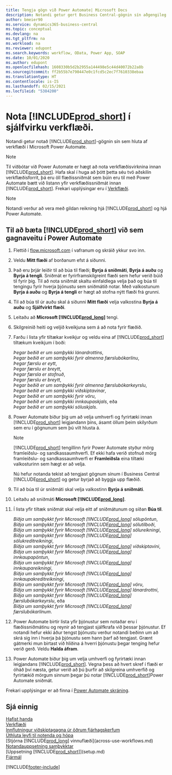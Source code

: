 ```yaml
---
title: Tengja gögn við Power Automate| Microsoft Docs
description: Notandi getur gert Business Central-gögnin sín aðgengileg sem gagnaveitu og tiltekið OData vefslóð úr vefþjónustunni til að búa til sjálfvirkt verkflæði.
author: bmeier90
ms.service: dynamics365-business-central
ms.topic: conceptual
ms.devlang: na
ms.tgt_pltfrm: na
ms.workload: na
ms.reviewer: edupont
ms.search.keywords: workflow, OData, Power App, SOAP
ms.date: 10/01/2020
ms.author: edupont
ms.openlocfilehash: 1608330b5d2b2955a144498e5c44d40072b22a8b
ms.sourcegitcommit: ff2b55b7e790447e0c1fcd5c2ec7f7610338ebaa
ms.translationtype: HT
ms.contentlocale: is-IS
ms.lasthandoff: 02/15/2021
ms.locfileid: "5384200"
---
```

# <a name="using-prod_short-in-an-automated-workflow"></a>Nota [!INCLUDE[prod_short](includes/prod_short.md)] í sjálfvirku verkflæði.

Notandi getur notað [!INCLUDE[prod_short](includes/prod_short.md)]-gögnin sín sem hluta af verkflæði í Microsoft Power Automate.

> [!NOTE]
> Til viðbótar við Power Automate er hægt að nota verkflæðisvirknina innan [!INCLUDE[prod_short](includes/prod_short.md)]. Hafa skal í huga að þótt þetta séu tvö aðskilin verkflæðisforrit, þá eru öll flæðissniðmát sem búin eru til með Power Automate bætt við listann yfir verkflæðissniðmát innan [!INCLUDE[prod_short](includes/prod_short.md)]. Frekari upplýsingar eru í [Verkflæði](across-workflow.md).  

> [!NOTE]  
> Notandi verður að vera með gildan reikning hjá [!INCLUDE[prod_short](includes/prod_short.md)] og hjá Power Automate.  

## <a name="to-add-prod_short-as-a-data-source-in-power-automate"></a>Til að bæta [!INCLUDE[prod_short](includes/prod_short.md)] við sem gagnaveitu í Power Automate

1. Flettið í [flow.microsoft.com](https://flow.microsoft.com) í vafranum og skráið ykkur svo inn.
2. Veldu **Mitt flæði** af borðanum efst á síðunni.
3. Það eru þrjár leiðir til að búa til flæði; **Byrja á sniðmáti**, **Byrja á auðu** og **Byrja á tengli**. Sniðmát er fyrirframskilgreint flæði sem hefur verið búið til fyrir þig. Til að nota sniðmát skaltu einfaldlega velja það og búa til tengingu fyrir hverja þjónustu sem sniðmátið notar. Með valkostunum **Byrja á auðu** og **Byrja á tengli** er hægt að stofna nýtt flæði frá grunni.
4. Til að búa til úr auðu skal á síðunni **Mitt flæði** velja valkostina **Byrja á auðu** og **Sjálfvirkt flæði**.
5. Leitaðu að **Microsoft [!INCLUDE[prod_long](includes/prod_long.md)]** tengi.
6. Skilgreinið heiti og veljið kveikjuna sem á að nota fyrir flæðið.
7. Farðu í lista yfir tiltækar kveikjur og veldu eina af [!INCLUDE[prod_short](includes/prod_short.md)] tiltækum kveikjum í boði:  

    *Þegar beðið er um samþykki lánardrottins*,  
    *Þegar beðið er um samþykki fyrir almenna færslubókarlínu*,  
    *Þegar færslu er eytt*,  
    *Þegar færslu er breytt*,  
    *Þegar færsla er stofnuð*,  
    *Þegar færslu er breytt*,  
    *Þegar beðið er um samþykki fyrir almenna færslubókarkeyrslu*,  
    *Þegar beðið er um samþykki viðskiptavinar*,  
    *Þegar beðið er um samþykki fyrir vöru*,  
    *Þegar beðið er um samþykki innkaupaskjals*, eða  
    *Þegar beðið er um samþykki söluskjals*.

8. Power Automate biður þig um að velja umhverfi og fyrirtæki innan [!INCLUDE[prod_short](includes/prod_short.md)] leigjandann þíns, ásamt öllum þeim skilyrðum sem eru í gögnunum sem þú vilt hlusta á.

    > [!NOTE]
    > [!INCLUDE[prod_short](includes/prod_short.md)] tengillinn fyrir Power Automate styður mörg framleiðslu- og sandkassaumhverfi. Ef ekki hafa verið stofnuð mörg framleiðslu- og sandkassaumhverfi er **Framleiðsla** eina tiltæki valkosturinn sem hægt er að velja.  

    Nú hefur notanda tekist að tengjast gögnum sínum í Business Central [!INCLUDE[prod_short](includes/prod_short.md)] og getur byrjað að byggja upp flæðið.

9. Til að búa til úr sniðmáti skal velja valkostinn **Byrja á sniðmáti**.
10. Leitaðu að sniðmáti **Microsoft [!INCLUDE[prod_long](includes/prod_long.md)]**.
11. Í lista yfir tiltæk sniðmát skal velja eitt af sniðmátunum og síðan **Búa til**.  

    *Biðja um samþykkt fyrir Microsoft [!INCLUDE[prod_long](includes/prod_long.md)] sölupöntun*,  
    *Biðja um samþykkt fyrir Microsoft [!INCLUDE[prod_long](includes/prod_long.md)] sölutilboði*,  
    *Biðja um samþykkt fyrir Microsoft [!INCLUDE[prod_long](includes/prod_long.md)] sölureikningi*,  
    *Biðja um samþykkt fyrir Microsoft [!INCLUDE[prod_long](includes/prod_long.md)] sölukreditreikningi*,  
    *Biðja um samþykkt fyrir Microsoft [!INCLUDE[prod_long](includes/prod_long.md)] viðskiptavini*,  
    *Biðja um samþykkt fyrir Microsoft [!INCLUDE[prod_long](includes/prod_long.md)] innkaupapöntun*,  
    *Biðja um samþykkt fyrir Microsoft [!INCLUDE[prod_long](includes/prod_long.md)] innkaupareikningi*,  
    *Biðja um samþykkt fyrir Microsoft [!INCLUDE[prod_long](includes/prod_long.md)] innkaupakreditreikningi*,  
    *Biðja um samþykkt fyrir Microsoft [!INCLUDE[prod_long](includes/prod_long.md)] vöru*,  
    *Biðja um samþykkt fyrir Microsoft [!INCLUDE[prod_long](includes/prod_long.md)] lánardrottni*,  
    *Biðja um samþykkt fyrir Microsoft [!INCLUDE[prod_long](includes/prod_long.md)] færslubókarkeyrslu*, eða    
    *Biðja um samþykkt fyrir Microsoft [!INCLUDE[prod_long](includes/prod_long.md)] færslubókarlínum*.  
12. Power Automate birtir lista yfir þjónustur sem notaðar eru í flæðissniðmátinu og reynir að tengjast sjálfkrafa við þessar þjónustur. Ef notandi hefur ekki áður tengst þjónustu verður notandi beðinn um að skrá sig inn í hverja þá þjónustu sem hann þarf að tengjast. Grænt gátmerki mun birtast við hliðina á hverri þjónustu þegar tenging hefur verið gerð. Veldu **Halda áfram**.
13. Power Automate biður þig um velja umhverfi og fyrirtæki innan leigjandans [!INCLUDE[prod_short](includes/prod_short.md)]. Vegna þess að hvert skref í flæði er óháð því næsta, getur verið að þú þurfir að skilgreina umhverfið og fyrirtækið mörgum sinnum þegar þú notar [!INCLUDE[prod_short](includes/prod_short.md)]Power Automate sniðmát.

Frekari upplýsingar er að finna í [Power Automate skráning](/power-automate/getting-started).

## <a name="see-also"></a>Sjá einnig

[Hafist handa](product-get-started.md)  
[Verkflæði](across-workflow.md)  
[Innflutningur viðskiptagagna úr öðrum fjárhagskerfum](across-import-data-configuration-packages.md)  
[Úthluta leyfi til notenda og hópa](ui-define-granular-permissions.md)  
[Stjórna [!INCLUDE[prod_long](includes/prod_long.md)] vinnuflæði](across-use-workflows.md)  
[Notandauppsetning samþykktar](across-how-to-set-up-approval-users.md)  
[Uppsetning [!INCLUDE[prod_short](includes/prod_short.md)]](setup.md)  
[Fjármál](finance.md)  


[!INCLUDE[footer-include](includes/footer-banner.md)]